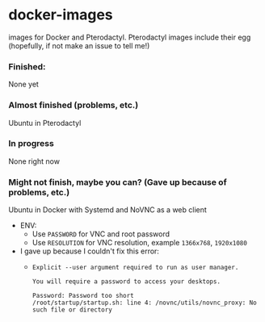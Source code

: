 # docker-images
images for Docker and Pterodactyl. Pterodactyl images include their egg (hopefully, if not make an issue to tell me!)

### Finished:
None yet

### Almost finished (problems, etc.)
Ubuntu in Pterodactyl

### In progress
None right now

### Might not finish, maybe you can? (Gave up because of problems, etc.)
Ubuntu in Docker with Systemd and NoVNC as a web client
- ENV: 
  - Use `PASSWORD` for VNC and root password
  - Use `RESOLUTION` for VNC resolution, example `1366x768`, `1920x1080`
- I gave up because I couldn't fix this error:
  - ```
    Explicit --user argument required to run as user manager.

    You will require a password to access your desktops.

    Password: Password too short
    /root/startup/startup.sh: line 4: /novnc/utils/novnc_proxy: No such file or directory
    ```
